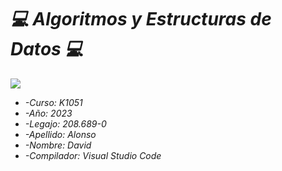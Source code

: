 # <em>💻 Algoritmos y Estructuras de Datos 💻</em>
![](https://user-images.githubusercontent.com/113206652/234989329-9a424e84-cfe3-47e1-a1aa-9f9d9517e28b.jpg)
* <em> -Curso: K1051 </em>
* <em> -Año: 2023 </em>
* <em> -Legajo: 208.689-0 </em>
* <em> -Apellido: Alonso </em>
* <em> -Nombre: David </em>
* <em> -Compilador: Visual Studio Code </em>

